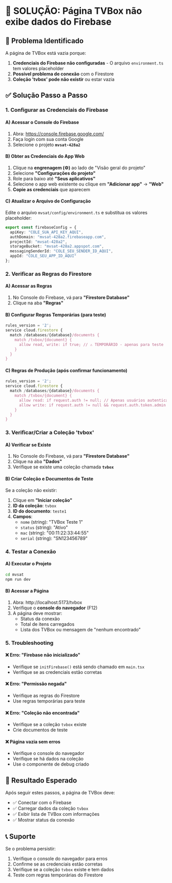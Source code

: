 # 🔧 SOLUÇÃO: Página TVBox não exibe dados do Firebase

## 🚨 Problema Identificado
A página de TVBox está vazia porque:
1. **Credenciais do Firebase não configuradas** - O arquivo `environment.ts` tem valores placeholder
2. **Possível problema de conexão** com o Firestore
3. **Coleção 'tvbox' pode não existir** ou estar vazia

## ✅ Solução Passo a Passo

### 1. Configurar as Credenciais do Firebase

#### A) Acessar o Console do Firebase
1. Abra: https://console.firebase.google.com/
2. Faça login com sua conta Google
3. Selecione o projeto **`mvsat-428a2`**

#### B) Obter as Credenciais do App Web
1. Clique na **engrenagem (⚙️)** ao lado de "Visão geral do projeto"
2. Selecione **"Configurações do projeto"**
3. Role para baixo até **"Seus aplicativos"**
4. Selecione o app web existente ou clique em **"Adicionar app"** → **"Web"**
5. **Copie as credenciais** que aparecem

#### C) Atualizar o Arquivo de Configuração
Edite o arquivo `mvsat/config/environment.ts` e substitua os valores placeholder:

```typescript
export const firebaseConfig = {
  apiKey: "COLE_SUA_API_KEY_AQUI",
  authDomain: "mvsat-428a2.firebaseapp.com",
  projectId: "mvsat-428a2",
  storageBucket: "mvsat-428a2.appspot.com",
  messagingSenderId: "COLE_SEU_SENDER_ID_AQUI",
  appId: "COLE_SEU_APP_ID_AQUI"
};
```

### 2. Verificar as Regras do Firestore

#### A) Acessar as Regras
1. No Console do Firebase, vá para **"Firestore Database"**
2. Clique na aba **"Regras"**

#### B) Configurar Regras Temporárias (para teste)
```javascript
rules_version = '2';
service cloud.firestore {
  match /databases/{database}/documents {
    match /tvbox/{document} {
      allow read, write: if true; // ⚠️ TEMPORÁRIO - apenas para teste
    }
  }
}
```

#### C) Regras de Produção (após confirmar funcionamento)
```javascript
rules_version = '2';
service cloud.firestore {
  match /databases/{database}/documents {
    match /tvbox/{document} {
      allow read: if request.auth != null; // Apenas usuários autenticados
      allow write: if request.auth != null && request.auth.token.admin == true; // Apenas admins
    }
  }
}
```

### 3. Verificar/Criar a Coleção 'tvbox'

#### A) Verificar se Existe
1. No Console do Firebase, vá para **"Firestore Database"**
2. Clique na aba **"Dados"**
3. Verifique se existe uma coleção chamada **`tvbox`**

#### B) Criar Coleção e Documentos de Teste
Se a coleção não existir:
1. Clique em **"Iniciar coleção"**
2. **ID da coleção**: `tvbox`
3. **ID do documento**: `teste1`
4. **Campos**:
   - `nome` (string): "TVBox Teste 1"
   - `status` (string): "Ativo"
   - `mac` (string): "00:11:22:33:44:55"
   - `serial` (string): "SN123456789"

### 4. Testar a Conexão

#### A) Executar o Projeto
```bash
cd mvsat
npm run dev
```

#### B) Acessar a Página
1. Abra: http://localhost:5173/tvbox
2. Verifique o **console do navegador** (F12)
3. A página deve mostrar:
   - Status da conexão
   - Total de itens carregados
   - Lista dos TVBox ou mensagem de "nenhum encontrado"

### 5. Troubleshooting

#### ❌ Erro: "Firebase não inicializado"
- Verifique se `initFirebase()` está sendo chamado em `main.tsx`
- Verifique se as credenciais estão corretas

#### ❌ Erro: "Permissão negada"
- Verifique as regras do Firestore
- Use regras temporárias para teste

#### ❌ Erro: "Coleção não encontrada"
- Verifique se a coleção `tvbox` existe
- Crie documentos de teste

#### ❌ Página vazia sem erros
- Verifique o console do navegador
- Verifique se há dados na coleção
- Use o componente de debug criado

## 🎯 Resultado Esperado
Após seguir estes passos, a página de TVBox deve:
- ✅ Conectar com o Firebase
- ✅ Carregar dados da coleção `tvbox`
- ✅ Exibir lista de TVBox com informações
- ✅ Mostrar status da conexão

## 📞 Suporte
Se o problema persistir:
1. Verifique o console do navegador para erros
2. Confirme se as credenciais estão corretas
3. Verifique se a coleção `tvbox` existe e tem dados
4. Teste com regras temporárias do Firestore
